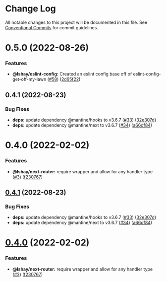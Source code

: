 # Change Log

All notable changes to this project will be documented in this file.
See [Conventional Commits](https://conventionalcommits.org) for commit guidelines.

# 0.5.0 (2022-08-26)

### Features

- **@lshay/eslint-config:** Created an eslint config base off of eslint-config-get-off-my-lawn ([#58](https://github.com/LukeShay/npm/issues/58)) ([2d65f22](https://github.com/LukeShay/npm/commit/2d65f22066a7a3bed2cef463a956de5e840e0273))

## 0.4.1 (2022-08-23)

### Bug Fixes

- **deps:** update dependency @mantine/hooks to v3.6.7 ([#33](https://github.com/LukeShay/npm/issues/33)) ([32e307d](https://github.com/LukeShay/npm/commit/32e307d6ab0e46b77fc0e40f5d4a72f812910a91))
- **deps:** update dependency @mantine/next to v3.6.7 ([#34](https://github.com/LukeShay/npm/issues/34)) ([a66df84](https://github.com/LukeShay/npm/commit/a66df84ecb372b3c948549baebda61109c98f5e3))

# 0.4.0 (2022-02-02)

### Features

- **@lshay/next-router:** require wrapper and allow for any handler type ([#3](https://github.com/LukeShay/npm/issues/3)) ([f230767](https://github.com/LukeShay/npm/commit/f2307674df375539897712d5b83df144a5c0fe06))

## [0.4.1](https://github.com/LukeShay/npm/compare/v0.4.0...v0.4.1) (2022-08-23)

### Bug Fixes

- **deps:** update dependency @mantine/hooks to v3.6.7 ([#33](https://github.com/LukeShay/npm/issues/33)) ([32e307d](https://github.com/LukeShay/npm/commit/32e307d6ab0e46b77fc0e40f5d4a72f812910a91))
- **deps:** update dependency @mantine/next to v3.6.7 ([#34](https://github.com/LukeShay/npm/issues/34)) ([a66df84](https://github.com/LukeShay/npm/commit/a66df84ecb372b3c948549baebda61109c98f5e3))

# [0.4.0](https://github.com/LukeShay/npm/compare/v0.3.4...v0.4.0) (2022-02-02)

### Features

- **@lshay/next-router:** require wrapper and allow for any handler type ([#3](https://github.com/LukeShay/npm/issues/3)) ([f230767](https://github.com/LukeShay/npm/commit/f2307674df375539897712d5b83df144a5c0fe06))
